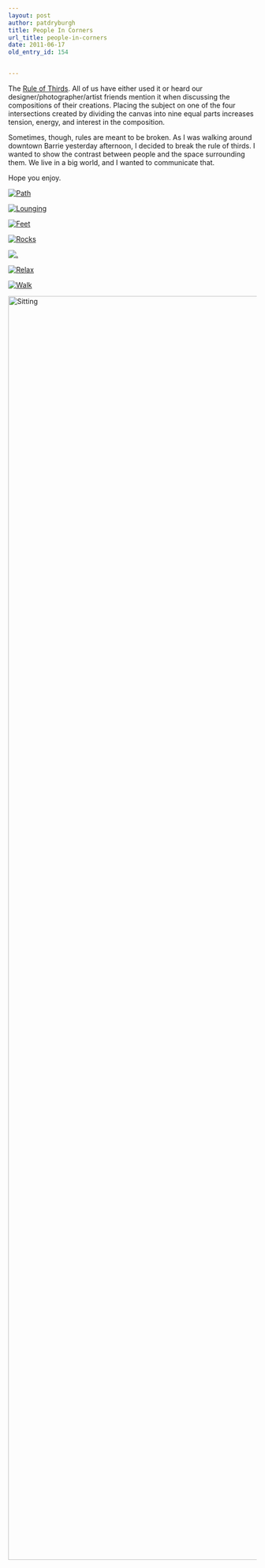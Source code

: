 ```yaml
---
layout: post
author: patdryburgh
title: People In Corners
url_title: people-in-corners
date: 2011-06-17
old_entry_id: 154


---
```


The [Rule of Thirds](http://en.wikipedia.org/wiki/Rule_of_thirds). All of us have either used it or heard our designer/photographer/artist friends mention it when discussing the compositions of their creations. Placing the subject on one of the four intersections created by dividing the canvas into nine equal parts increases tension, energy, and interest in the composition.

Sometimes, though, rules are meant to be broken. As I was walking around downtown Barrie yesterday afternoon, I decided to break the rule of thirds. I wanted to show the contrast between people and the space surrounding them. We live in a big world, and I wanted to communicate that.

Hope you enjoy.


<a href="http://www.flickr.com/photos/7544495@N02/5841514758" title="View 'Path' on Flickr.com"><img alt="Path" src="http://farm6.static.flickr.com/5274/5841514758_b7a3a8d07a_o.jpg" /></a>

<a href="http://www.flickr.com/photos/7544495@N02/5841515074" title="View 'Lounging' on Flickr.com"><img alt="Lounging" src="http://farm3.static.flickr.com/2508/5841515074_01a05c24a5_b.jpg" /></a>

<a href="http://www.flickr.com/photos/7544495@N02/5841516300" title="View 'Feet' on Flickr.com"><img alt="Feet" src="http://farm4.static.flickr.com/3081/5841516300_8772b038ea_o.jpg" /></a>

<a href="http://www.flickr.com/photos/7544495@N02/5841516028" title="View 'Rocks' on Flickr.com"><img alt="Rocks" src="http://farm4.static.flickr.com/3352/5841516028_3cb520a009_o.jpg" /></a>

<a href="http://www.flickr.com/photos/7544495@N02/5841515760" title="View '.' on Flickr.com"><img alt="." src="http://farm4.static.flickr.com/3191/5841515760_90c2256886_o.jpg" /></a>

<a href="http://www.flickr.com/photos/7544495@N02/5840967127" title="View 'Relax' on Flickr.com"><img alt="Relax" src="http://farm6.static.flickr.com/5141/5840967127_d984ea67b1_o.jpg" /></a>

<a href="http://www.flickr.com/photos/7544495@N02/5841515286" title="View 'Walk' on Flickr.com"><img alt="Walk" src="http://farm4.static.flickr.com/3466/5841515286_78732b7cda_o.jpg" /></a>

<a href="http://www.flickr.com/photos/7544495@N02/5840968251" title="View 'Sitting' on Flickr.com"><img border="0" alt="Sitting" width="1700" src="http://farm3.static.flickr.com/2649/5840968251_7ff2a4abb7_o.jpg" height="2560"/></a>